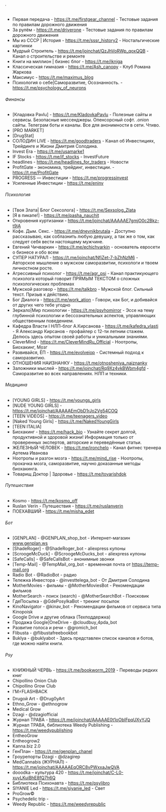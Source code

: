 ###### .
- Первая передача - https://t.me/firstgear_channel - Тестовые задания по правилам дорожного движения
- За рулём - https://t.me/driverone - Тестовые задания по правилам дорожного движения
- Мы из СССР | История - https://t.me/sssr_history2 - Ностальгические картинки   
- Мудрый Строитель - https://t.me/joinchat/QzJhVoRWp_qoxQQB - Канал о строительстве и ремонте  
- Книги на миллион | бизнес блог  - https://t.me/ikniga  
- Классическая гимназия - https://t.me/Ash_canopy - Клуб Романа Жаркова  
- Максимус - https://t.me/maximus_blog  
- Психология о себе|Саморазвитие, Осознанность. - https://t.me/psychology_of_neurons

###### Финансы
- [Кладовка Pavlu] - https://t.me/KladovkaPavlu - Полезные сайты и сервисы. Безопасные мессенджеры. Опенсорсный софт. .onion сайты. Телеграм боты и каналы.  Все для анонимности в сети. Чтиво.  
- [PRO MARKET]  
- [DrugStat]  
- СОЛОДИН LIVE - https://t.me/goodtraders - Канал об Инвестициях, Трейдинге и Жизни Дмитрия Солодина.  
- Invest Era - https://t.me/usamarke1  
- IF Stocks - https://t.me/if_stocks - InvestFuture  
- headlines - https://t.me/headlines_for_traders - Новости  
- ProfitGate - экономика, трейдинг, инвестиции. - https://t.me/ProfitGate  
- PROGRESS — Инвестиции - https://t.me/progressinvest  
- Усиленные Инвестиции - https://t.me/eninv

###### Психология
- [Твоя Злата| Блог Сексолога] - https://t.me/Sexsolog_Zlata  
- [Я в пикапе!] - https://t.me/pasha_nauchit  
- Откровения куртизанки - https://t.me/joinchat/AAAAAE7gmjO0c2Bkz-t9jA  
- Кофе. Дым. Секс. - https://t.me/dnevnikbrutala - Доступно рассказываю, как соблазнить любую девушку, а так же о том, как следует себя вести настоящему мужчине.   
- Евгений Чичваркин - https://t.me/echichvarkin - основатель евросети о бизнесе и обо всем  
- СУПЕР НАТУРАЛ - https://t.me/joinchat/NfiZet-7-bZhNzM6 - Авторское мышление о мужском саморазвитии, психологи и твоем личностном росте.  
- Агрессивный психолог - https://t.me/agr_psi - Канал практикующего психолога который говорит ПРЯМЫМ ТЕКСТОМ о сложных психологических проблемах  
- Мужской разговор - https://t.me/talkbro - Мужской блог. Сильный текст. Призыв к действию.  
- Бог Диалога - https://t.me/work_ation - Говори, как Бог, и добивайся от других чего тебе угодно  
- Зеркало|Мир психологии - https://t.me/psyhomirror - Эссе на тему глубинной психологии и бессознательных аспектов, управляющих общественным поведением.  
- Кафедра Власти l НЛП-блог А.Кирсанова - https://t.me/kafedra_vlasti - Я Александр Кирсанов - профайлер с 12-ти летним стажем. Делюсь здесь опытом своей работы и уникальными знаниями.  
- CleverMind - https://t.me/CleverMindRu_Official - Ноотропы, Биохакинг, Мозг  
- Развивайся, ЁП - https://t.me/evolveiop - Системный подход к саморазвитию.  
- ОТНОШЕНИЯ НАИЗНАНКУ - https://t.me/otnosheniya_naiznanky   
- Заложники мыслей - https://t.me/joinchat/Rq9Xz4vkBWbm4gfd - Саморазвитие во всех направлениях. НЛП и техники.  

###### Медицина
- [YOUNG GIRLS] - https://t.me/youngs_girls  
- [NUDE YOUNG GIRLS] - https://t.me/joinchat/AAAAAEmObD1rJo2Vg54COQ  
- [TEEN VIDEOS] - https://t.me/teenagers_video  
- [Naked Young Girls] - https://t.me/NakedYoungGirls  
- [TEEN ITALIA]
- Биохакинг - https://t.me/hack_bio - Узнайте секрет долгой, продуктивной и здоровой жизни! Информация только от проверенных экспертов, авторские и переведённые статьи.  
- ЖЕЛЕЗНЫЙ ЧЕЛОВЕК - https://t.me/ironchelo - Канал фитнес тренера Артема Иванова  
- Ноотропы и разгон мозга - https://t.me/mind_rise - Ноотропы, прокачка мозга, саморазвитие, научно доказанные методы биохакинга.  
- Товарищ Доктор | Здоровье - https://t.me/tovarishdok

###### Путешествия
- Kosmo - https://t.me/kosmo_off  
- Ruslan Verin - Путешествия - https://t.me/ruslanverin  
- ПОЕХАВШИЙ - https://t.me/misha_edet

###### Бот
- [GENPLAN] - @GENPLAN_shop_bot - Интернет-магазин www.genplan.ws  
- [ShadeRoger] - @ShadeRoger_bot - aliexpress купоны  
- [ScroogeMcDuck] - @ScroogeMcDucks_bot - aliexpress купоны  
- [SafeCalls] - @SafeCallsBot - анонимные звонки  
- [Temp-Mail] - @TempMail_org_bot - временная почта от https://temp-mail.org  
- Radio Bot - @RadioBot - радио  
- Тележка Инвестора - @investtelega_bot - От Дмитрия Солодина  
- MotherMovies - фильмы - @MotherMoviesBot - Рекомендации фильмов  
- MotherSearch - поиск (search) - @MotherSearchBot - Поисковик  
- ГдеПосылка - @GdePosylkaBot - трекинг посылок
- KinoNavigator - @kinav_bot - Рекомендации фильмов от сервиса типа Kinopoisk
- Google Drive и другие облака (Техподдержка)  
- Продажа Google|OneDrive - @cloudbuy_4pda_bot  
- Развитие голоса и речи - @gromich_bot
- Flibusta - @flibustafreebookbot  
- Buklya - @buklyabot - Здесь представлен список каналов и ботов, где можно найти книги.  

###### Psy
- КНИЖНЫЙ ЧЕРВЬ - https://t.me/bookworm_2019 - Переводы редких книг
- Chipollino Onion Club  
- Chipollino Grow Club  
- I’M⚡️FLASHBACK  
- Drugой Art - @Drug0yArt  
- Ethno_Grow - @ethnogrow  
- Medical Grow   
- Dzagi - @dzagiofficial  
- Журнал ТРАВА - https://t.me/joinchat/AAAAAE0t1oOblFpqUXyYJQ  
- Журнал ТРАВА, библиотека Weedy Publishing - https://t.me/weedypublishing  
- EntheoGrow  
- Entheogrow2
- Kanna.biz 2.0
- ГенПлан - https://t.me/genplan_chanel  
- Гроурепорты Dzagi - @dzagirep  
- MedСannabis (ЖУРНАЛ) - https://t.me/joinchat/AAAAAEqORC8vPWxxaJwQVA  
- dooodka – культура 420 - https://t.me/joinchat/C-L0-xuyLKuiBhE8fQ7h6Q  
- Библиотека Психонавта - https://t.me/psylibro  
- SIYANIE Led - https://t.me/siyanie_led - Свет  
- ProGrow©  
- Psychedelic trip - 
- Weedy Republic - https://t.me/weedyrepublic